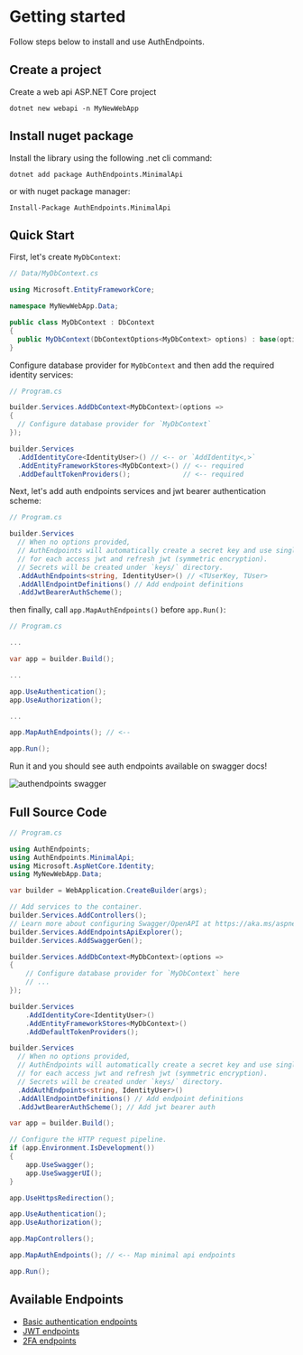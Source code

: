 # Getting started

Follow steps below to install and use AuthEndpoints.

## Create a project

Create a web api ASP.NET Core project

```
dotnet new webapi -n MyNewWebApp
```


## Install nuget package
Install the library using the following .net cli command:

```
dotnet add package AuthEndpoints.MinimalApi
```

or with nuget package manager:

```
Install-Package AuthEndpoints.MinimalApi
```


## Quick Start

First, let's create `MyDbContext`:

```cs
// Data/MyDbContext.cs

using Microsoft.EntityFrameworkCore;

namespace MyNewWebApp.Data;

public class MyDbContext : DbContext
{
  public MyDbContext(DbContextOptions<MyDbContext> options) : base(options) { }
}
```

Configure database provider for `MyDbContext` and then add the required identity services:

```cs
// Program.cs

builder.Services.AddDbContext<MyDbContext>(options => 
{ 
  // Configure database provider for `MyDbContext`
});

builder.Services
  .AddIdentityCore<IdentityUser>() // <-- or `AddIdentity<,>`
  .AddEntityFrameworkStores<MyDbContext>() // <-- required
  .AddDefaultTokenProviders();             // <-- required
```

Next, let's add auth endpoints services and jwt bearer authentication scheme:

```cs
// Program.cs

builder.Services
  // When no options provided, 
  // AuthEndpoints will automatically create a secret key and use single security key
  // for each access jwt and refresh jwt (symmetric encryption).
  // Secrets will be created under `keys/` directory.
  .AddAuthEndpoints<string, IdentityUser>() // <TUserKey, TUser>
  .AddAllEndpointDefinitions() // Add endpoint definitions
  .AddJwtBearerAuthScheme();
```

then finally, call `app.MapAuthEndpoints()` before `app.Run()`:

```cs
// Program.cs

...

var app = builder.Build();

...

app.UseAuthentication();
app.UseAuthorization();

...

app.MapAuthEndpoints(); // <--

app.Run();
```

Run it and you should see auth endpoints available on swagger docs!

![authendpoints swagger](https://imgur.com/YT7htMW.png "authendpoints swagger")


## Full Source Code

```cs
// Program.cs

using AuthEndpoints;
using AuthEndpoints.MinimalApi;
using Microsoft.AspNetCore.Identity;
using MyNewWebApp.Data;

var builder = WebApplication.CreateBuilder(args);

// Add services to the container.
builder.Services.AddControllers();
// Learn more about configuring Swagger/OpenAPI at https://aka.ms/aspnetcore/swashbuckle
builder.Services.AddEndpointsApiExplorer();
builder.Services.AddSwaggerGen();

builder.Services.AddDbContext<MyDbContext>(options => 
{ 
    // Configure database provider for `MyDbContext` here
    // ...
});

builder.Services
    .AddIdentityCore<IdentityUser>()
    .AddEntityFrameworkStores<MyDbContext>()
    .AddDefaultTokenProviders();

builder.Services
  // When no options provided, 
  // AuthEndpoints will automatically create a secret key and use single security key
  // for each access jwt and refresh jwt (symmetric encryption).
  // Secrets will be created under `keys/` directory.
  .AddAuthEndpoints<string, IdentityUser>()
  .AddAllEndpointDefinitions() // Add endpoint definitions
  .AddJwtBearerAuthScheme(); // Add jwt bearer auth

var app = builder.Build();

// Configure the HTTP request pipeline.
if (app.Environment.IsDevelopment())
{
    app.UseSwagger();
    app.UseSwaggerUI();
}

app.UseHttpsRedirection();

app.UseAuthentication();
app.UseAuthorization();

app.MapControllers();

app.MapAuthEndpoints(); // <-- Map minimal api endpoints

app.Run();
```


## Available Endpoints

- [Basic authentication endpoints](/wiki/base-endpoints.html)
- [JWT endpoints](/wiki/jwt-endpoints.html)
- [2FA endpoints](/wiki/2fa-endpoints.html)
